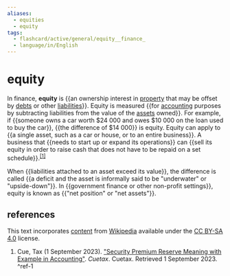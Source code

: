 ```yaml
---
aliases:
  - equities
  - equity
tags:
  - flashcard/active/general/equity__finance_
  - language/in/English
---
```


# equity

In finance, __equity__ is {{an ownership interest in [property](property.md) that may be offset by [debts](debt.md) or other [liabilities](liability%20(financial%20accounting).md)}}. Equity is measured {{for [accounting](accounting.md) purposes by subtracting liabilities from the value of the [assets](asset.md) owned}}. For example, if {{someone owns a car worth $24&nbsp;000 and owes $10&nbsp;000 on the loan used to buy the car}}, {{the difference of $14&nbsp;000}} is equity. Equity can apply to {{a single asset, such as a car or house, or to an entire business}}. A business that {{needs to start up or expand its operations}} can {{sell its equity in order to raise cash that does not have to be repaid on a set schedule}}.<sup>[\[1\]](#^ref-1)</sup> <!--SR:!2024-10-03,11,270!2024-09-30,11,270!2024-10-08,16,290!2024-10-08,16,290!2024-10-02,13,270!2024-10-06,14,290!2024-10-09,17,290-->

When {{liabilities attached to an asset exceed its value}}, the difference is called {{a deficit and the asset is informally said to be "underwater" or "upside-down"}}. In {{government finance or other non-profit settings}}, equity is known as {{"net position" or "net assets"}}. <!--SR:!2024-10-06,14,290!2024-10-09,17,290!2024-10-05,13,290!2024-10-07,15,290-->

## references

This text incorporates [content](https://en.wikipedia.org/wiki/equity_(finance)) from [Wikipedia](Wikipedia.md) available under the [CC BY-SA 4.0](https://creativecommons.org/licenses/by-sa/4.0/) license.

1. Cue, Tax (1 September 2023). ["Security Premium Reserve Meaning with Example in Accounting"](https://www.cuetax.in/security-premium-reserve-meaning-with-example-in-accounting/). _Cuetax_. Cuetax. Retrieved 1 September 2023. <a id="^ref-1"></a>^ref-1
